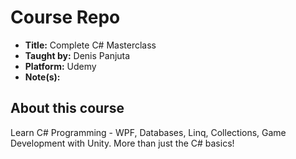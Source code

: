 # Course Repo

- **Title:** Complete C# Masterclass
- **Taught by:** Denis Panjuta
- **Platform:** Udemy
- **Note(s):**

## About this course
Learn C# Programming - WPF, Databases, Linq, Collections, Game Development with Unity. More than just the C# basics!